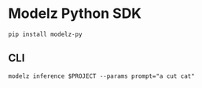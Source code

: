 # Modelz Python SDK

```shell
pip install modelz-py
```

## CLI

```shell
modelz inference $PROJECT --params prompt="a cut cat"
```
